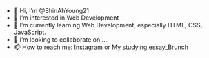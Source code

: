 - 👋 Hi, I’m @ShinAhYoung21
- 👀 I’m interested in Web Development
- 🌱 I’m currently learning Web Development, especially HTML, CSS, JavaScript.
- 💞️ I’m looking to collaborate on ...
- 📫 How to reach me: [Instagram](https://www.instagram.com/programmer_shinah/) or [My studying essay_Brunch](https://brunch.co.kr/magazine/this)

<!---
ShinAhYoung21/ShinAhYoung21 is a ✨ special ✨ repository because its `README.md` (this file) appears on your GitHub profile.
You can click the Preview link to take a look at your changes.
--->
